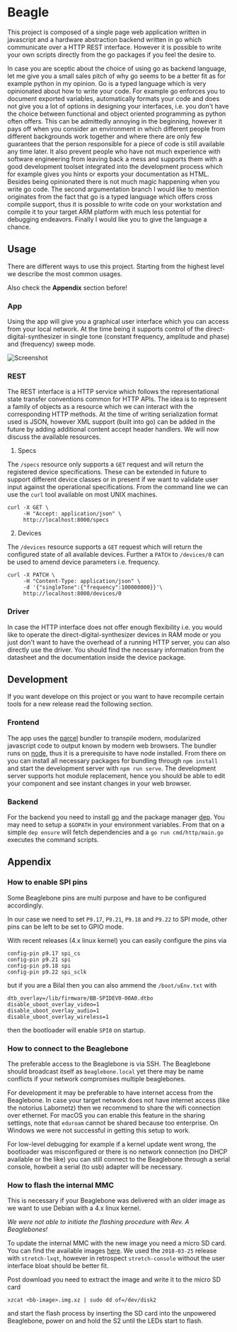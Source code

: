 # Beagle

This project is composed of a single page web application written in
javascript and a hardware abstraction backend written in go which communicate
over a HTTP REST interface. However it is possible to write your own scripts
directly from the go packages if you feel the desire to.

In case you are sceptic about the choice of using go as backend language,
let me give you a small sales pitch of why go seems to be a better fit
as for example python in my opinion.
Go is a typed language which is very opinionated about how to write your code.
For example go enforces you to document exported variables, automatically
formats your code and does not give you a lot of options in designing your
interfaces, i.e. you don't have the choice between functional and object
oriented programming as python often offers. This can be admittedly annoying
in the beginning, however it pays off when you consider an environment in
which different people from different backgrounds work together and where there
are only few guarantees that the person responsible for a piece of code is
still available any time later. It also prevent people who have not much
experience with software engineering from leaving back a mess and supports them
with a good development toolset integrated into the development process which
for example gives you hints or exports your documentation as HTML. Besides being
opinionated there is not much magic happening when you write go code.
The second argumentation branch I would like to mention originates from the
fact that go is a typed language which offers cross compile support, thus it
is possible to write code on your workstation and compile it to your target
ARM platform with much less potential for debugging endeavors. Finally I would
like you to give the language a chance.

## Usage

There are different ways to use this project. Starting from the highest level
we describe the most common usages.

Also check the **Appendix** section before!

### App

Using the app will give you a graphical user interface which you can access
from your local network. At the time being it supports control of the direct-
digital-synthesizer in single tone (constant frequency, amplitude and phase)
and (frequency) sweep mode.

![Screenshot](https://user-images.githubusercontent.com/1780466/38424115-4b91f7a2-39b0-11e8-87cd-ba9eb11f30d6.png)

### REST

The REST interface is a HTTP service which follows the representational state
transfer conventions common for HTTP APIs. The idea is to represent a family
of objects as a resource which we can interact with the corresponding HTTP
methods. At the time of writing serialization format used is JSON, however
XML support (built into go) can be added in the future by adding additional
content accept header handlers. We will now discuss the available resources.

1. Specs

The `/specs` resource only supports a `GET` request and will return the
registered device specifications. These can be extended in future to support
different device classes or in present if we want to validate user input
against the operational specifications. From the command line we can use the
`curl` tool available on most UNIX machines.

```shell
curl -X GET \
     -H "Accept: application/json" \
     http://localhost:8000/specs
```

2. Devices

The `/devices` resource supports a `GET` request which will return the
configured state of all available devices. Further a `PATCH` to `/devices/0`
can be used to amend device parameters i.e. frequency.

```shell
curl -X PATCH \
     -H "Content-Type: application/json" \
     -d '{"singleTone":{"frequency":100000000}}'\
     http://localhost:8000/devices/0
```

### Driver

In case the HTTP interface does not offer enough flexibility i.e. you would like
to operate the direct-digital-synthesizer devices in RAM mode or you just
don't want to have the overhead of a running HTTP server, you can also directly
use the driver. You should find the necessary information from the datasheet
and the documentation inside the device package.

## Development

If you want develope on this project or you want to have recompile certain
tools for a new release read the following section.

### Frontend

The app uses the [parcel](https://parceljs.org) bundler to transpile modern,
modularized javascript code to output known by modern web browsers. The bundler
runs on [node](https://nodejs.org), thus it is a prerequisite to have node
installed. From there on you can install all necessary packages for bundling
through `npm install` and start the development server with `npm run serve`.
The development server supports hot module replacement, hence you should be
able to edit your component and see instant changes in your web browser.

### Backend

For the backend you need to install [go](https://golang.org/doc/install) and
the package manager [dep](https://golang.github.io/dep/). You may need to
setup a `$GOPATH` in your environment variables. From that on a simple
`dep ensure` will fetch dependencies and a `go run cmd/http/main.go` executes
the command scripts.

## Appendix

### How to enable SPI pins

Some Beaglebone pins are multi purpose and have to be configured accordingly.

In our case we need to set `P9.17`, `P9.21`, `P9.18` and `P9.22` to SPI mode,
other pins can be left to be set to GPIO mode.

With recent releases (4.x linux kernel) you can easily configure the pins via

    config-pin p9.17 spi_cs
    config-pin p9.21 spi
    config-pin p9.18 spi
    config-pin p9.22 spi_sclk

but if you are a Bilal then you can also ammend the `/boot/uEnv.txt` with

    dtb_overlay=/lib/firmware/BB-SPIDEV0-00A0.dtbo
    disable_uboot_overlay_video=1
    disable_uboot_overlay_audio=1
    disable_uboot_overlay_wireless=1

then the bootloader will enable `SPI0` on startup.

### How to connect to the Beaglebone

The preferable access to the Beaglebone is via SSH. The Beaglebone should
broadcast itself as `beaglebone.local` yet there may be name conflicts if
your network compromises multiple beaglebones.

For development it may be preferable to have internet access from the
Beaglebone. In case your target network does not have internet access (like
the notorius Labornetz) then we recommend to share the wifi connection over
ethernet. For macOS you can enable this feature in the sharing settings, note
that `eduroam` cannot be shared because too enterprise. On Windows we were
not successful in getting this setup to work.

For low-level debugging for example if a kernel update went wrong, the
bootloader was misconfigured or there is no network connection (no DHCP
available or the like) you can still connect to the Beaglebone through a
serial console, howbeit a serial (to usb) adapter will be necessary.

### How to flash the internal MMC

This is necessary if your Beaglebone was delivered with an older image as we
want to use Debian with a 4.x linux kernel.

*We were not able to initiate the flashing procedure with Rev. A Beaglebones!*

To update the internal MMC with the new image you need a micro SD card. You can
find the available images [here](https://rcn-ee.com/rootfs/bb.org/testing/).
We used the `2018-03-25` release with `stretch-lxqt`, however in retrospect
`stretch-console` without the user interface bloat should be better fit.

Post download you need to extract the image and write it to the micro SD card

    xzcat <bb-image>.img.xz | sudo dd of=/dev/disk2

and start the flash process by inserting the SD card into the unpowered
Beaglebone, power on and hold the S2 until the LEDs start to flash.

